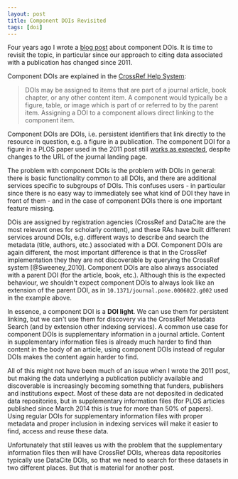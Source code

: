 ```yaml
---
layout: post
title: Component DOIs Revisited
tags: [doi]
---
```


Four years ago I wrote a [blog post](http://blogs.plos.org/mfenner/2011/03/26/direct-links-to-figures-and-tables-using-component-dois/) about component DOIs. It is time to revisit the topic, in particular since our approach to citing data associated with a publication has changed since 2011.<!--more-->

Component DOIs are explained in the [CrossRef Help System](http://help.crossref.org/components):

> DOIs may be assigned to items that are part of a journal article, book chapter, or any other content item. A component would typically be a figure, table, or image which is part of or referred to by the parent item. Assigning a DOI to a component allows direct linking to the component item.

Component DOIs are DOIs, i.e. persistent identifiers that link directly to the resource in question, e.g. a figure in a publication. The component DOI for a figure in a PLOS paper used in the 2011 post still [works as expected](http://doi.org/10.1371/journal.pone.0006022.g002), despite changes to the URL of the journal landing page.

The problem with component DOIs is the problem with DOIs in general: there is basic functionality common to all DOIs, and there are additional services specific to subgroups of DOIs. This confuses users - in particular since there is no easy way to immediately see what kind of DOI they have in front of them - and in the case of component DOIs there is one important feature missing.

DOis are assigned by registration agencies (CrossRef and DataCite are the most relevant ones for scholarly content), and these RAs have built different services around DOIs, e.g. different ways to describe and search the metadata (title, authors, etc.) associated with a DOI. Component DOIs are again different, the most important difference is that in the CrossRef implementation they they are not discoverable by querying the CrossRef system [@Sweeney_2010]. Component DOIs are also always associated with a parent DOI (for the article, book, etc.). Although this is the expected behaviour, we shouldn't expect component DOIs to always look like an extension of the parent DOI, as in `10.1371/journal.pone.0006022.g002` used in the example above.

In essence, a component DOI is a **DOI light**. We can use them for persistent linking, but we can't use them for discovery via the CrossRef Metadata Search (and by extension other indexing services). A common use case for component DOIs is supplementary information in a journal article. Content in supplementary information files is already much harder to find than content in the body of an article, using component DOIs instead of regular DOIs makes the content again harder to find.

All of this might not have been much of an issue when I wrote the 2011 post, but making the data underlying a publication publicly available and discoverable is increasingly becoming something that funders, publishers and institutions expect. Most of these data are not deposited in dedicated data repositories, but in supplementary information files (for PLOS articles published since March 2014 this is true for more than 50% of papers). Using regular DOIs for supplementary information files with proper metadata and proper inclusion in indexing services will make it easier to find, access and reuse these data.

Unfortunately that still leaves us with the problem that the supplementary information files then will have CrossRef DOIs, whereas data repositories typically use DataCite DOIs, so that we need to search for these datasets in two different places. But that is material for another post.
